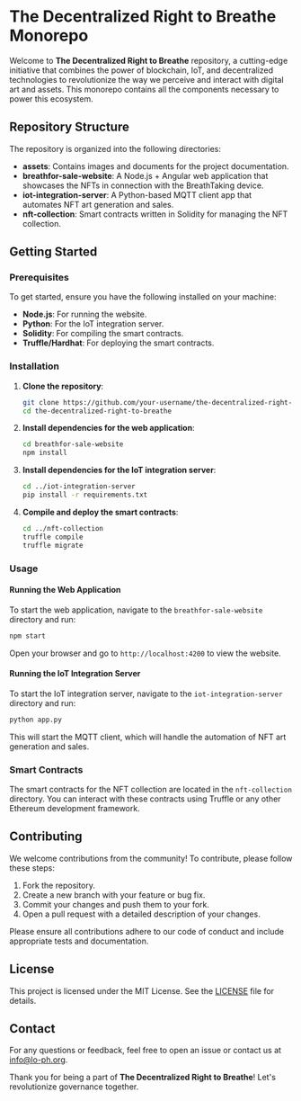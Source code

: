 # The Decentralized Right to Breathe Monorepo

Welcome to **The Decentralized Right to Breathe** repository, a cutting-edge initiative that combines the power of blockchain, IoT, and decentralized technologies to revolutionize the way we perceive and interact with digital art and assets. This monorepo contains all the components necessary to power this ecosystem.

## Repository Structure

The repository is organized into the following directories:

- **assets**: Contains images and documents for the project documentation.
- **breathfor-sale-website**: A Node.js + Angular web application that showcases the NFTs in connection with the BreathTaking device.
- **iot-integration-server**: A Python-based MQTT client app that automates NFT art generation and sales.
- **nft-collection**: Smart contracts written in Solidity for managing the NFT collection.

## Getting Started

### Prerequisites

To get started, ensure you have the following installed on your machine:

- **Node.js**: For running the website.
- **Python**: For the IoT integration server.
- **Solidity**: For compiling the smart contracts.
- **Truffle/Hardhat**: For deploying the smart contracts.

### Installation

1. **Clone the repository**:
    ```bash
    git clone https://github.com/your-username/the-decentralized-right-to-breathe.git
    cd the-decentralized-right-to-breathe
    ```

2. **Install dependencies for the web application**:
    ```bash
    cd breathfor-sale-website
    npm install
    ```

3. **Install dependencies for the IoT integration server**:
    ```bash
    cd ../iot-integration-server
    pip install -r requirements.txt
    ```

4. **Compile and deploy the smart contracts**:
    ```bash
    cd ../nft-collection
    truffle compile
    truffle migrate
    ```

### Usage

#### Running the Web Application

To start the web application, navigate to the `breathfor-sale-website` directory and run:
```bash
npm start
```
Open your browser and go to `http://localhost:4200` to view the website.

#### Running the IoT Integration Server

To start the IoT integration server, navigate to the `iot-integration-server` directory and run:
```bash
python app.py
```
This will start the MQTT client, which will handle the automation of NFT art generation and sales.

### Smart Contracts

The smart contracts for the NFT collection are located in the `nft-collection` directory. You can interact with these contracts using Truffle or any other Ethereum development framework.

## Contributing

We welcome contributions from the community! To contribute, please follow these steps:

1. Fork the repository.
2. Create a new branch with your feature or bug fix.
3. Commit your changes and push them to your fork.
4. Open a pull request with a detailed description of your changes.

Please ensure all contributions adhere to our code of conduct and include appropriate tests and documentation.

## License

This project is licensed under the MIT License. See the [LICENSE](LICENSE) file for details.

## Contact

For any questions or feedback, feel free to open an issue or contact us at [info@lo-ph.org](mailto:info@lo-ph.org).

Thank you for being a part of **The Decentralized Right to Breathe**! Let's revolutionize governance together.